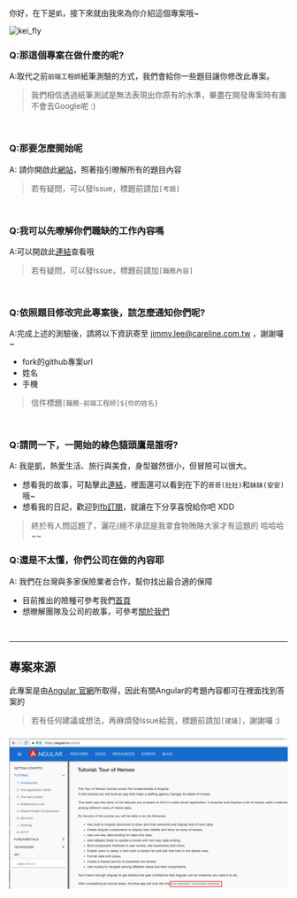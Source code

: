 你好，在下是`凱`，接下來就由我來為你介紹這個專案哦~

![kei_fly](https://www.careline.com.tw/assets/branding/images/about_us/webelieve/fly_kei.png)

### Q:那這個專案在做什麼的呢?

A:取代之前`前端工程師`紙筆測驗的方式，我們會給你一些題目讓你修改此專案。

> 我們相信透過紙筆測試是無法表現出你原有的水準，畢盡在開發專案時有誰不會去Google呢 :)

<br/>

### Q:那要怎麼開始呢

A: 請你開啟此[網站](https://careline-newstar.firebaseapp.com/)，照著指引暸解所有的題目內容

> 若有疑問，可以發Issue，標題前請加`[考題]`

<br/>

### Q:我可以先暸解你們職缺的工作內容嗎

A:可以開啟此[連結](https://www.104.com.tw/job/?jobno=5a0c4&jobsource=checkc)查看哦

> 若有疑問，可以發Issue，標題前請加`[職務內容]`

<br/>

### Q:依照題目修改完此專案後，該怎麼通知你們呢?

A:完成上述的測驗後，請將以下資訊寄至 jimmy.lee@careline.com.tw ，謝謝囉~
 - fork的github專案url
 - 姓名
 - 手機
 
 
 > 信件標題`[職務-前端工程師]${你的姓名}`
 
<br/>

### Q:請問一下，一開始的綠色貓頭鷹是誰呀?

A: 我是凱，熱愛生活、旅行與美食，身型雖然很小，但冒險可以很大。
 - 想看我的故事，可點擊此[連結](https://www.careline.com.tw/story)，裡面還可以看到在下的`哥哥(壯壯)`和`妹妹(安安)`哦~
 - 想看我的日記，歡迎到[fb訂閱](https://www.facebook.com/kaistraventure/)，就讓在下分享喜悅給你吧 XDD

> 終於有人問這題了，灑花(絕不承認是我拿食物賄賂大家才有這題的 哈哈哈~~

### Q:還是不太懂，你們公司在做的內容耶

A: 我們在台灣與多家保險業者合作，幫你找出最合適的保障
 - 目前推出的險種可參考我們[首頁](https://www.careline.com.tw/)
 - 想暸解團隊及公司的故事，可參考[關於我們](https://www.careline.com.tw/aboutus/)
 
<br/>

---
## 專案來源
 此專案是由[Angular 官網](https://angular.io/tutorial)所取得，因此有關Angular的考題內容都可在裡面找到答案的
 
 > 若有任何建議或想法，再麻煩發Issue給我，標題前請加`[建議]`，謝謝囉 :)
### 

![download_source](/assets/imgaes/download_example.png)
